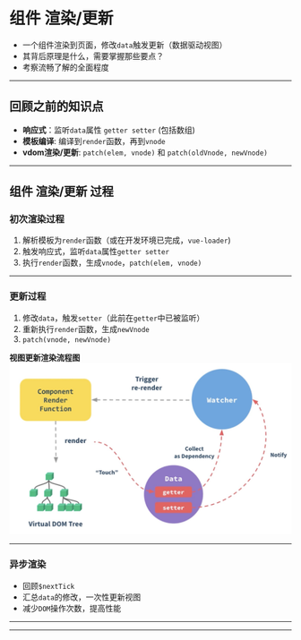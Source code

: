 # 组件 渲染/更新 

- 一个组件渲染到页面，修改`data`触发更新（数据驱动视图）
- 其背后原理是什么，需要掌握那些要点？
- 考察流畅了解的全面程度

- - -

## 回顾之前的知识点

- **响应式**：监听`data`属性 `getter setter` (包括数组)
- **模板编译**: 编译到`render`函数，再到`vnode`
- **vdom渲染/更新**: `patch(elem, vnode)` 和 `patch(oldVnode, newVnode)`

- - -

## 组件 渲染/更新 过程

### 初次渲染过程

1. 解析模板为`render`函数（或在开发环境已完成，`vue-loader`)
1. 触发响应式，监听`data`属性`getter setter`
1. 执行`render`函数，生成`vnode`，`patch(elem, vnode)`

- - -
### 更新过程

1. 修改`data`，触发`setter`（此前在`getter`中已被监听）
1. 重新执行`render`函数，生成`newVnode`
1. `patch(vnode, newVnode)`

**视图更新渲染流程图**
![视图渲染更新流程图](./images/%E8%A7%86%E5%9B%BE%E6%B8%B2%E6%9F%93%E6%9B%B4%E6%96%B0%E6%B5%81%E7%A8%8B%E5%9B%BE.jpg)

- - -

### 异步渲染

- 回顾`$nextTick`
- 汇总`data`的修改，一次性更新视图
- 减少`DOM`操作次数，提高性能

- - -


- - -
